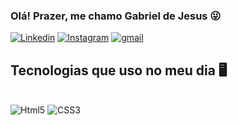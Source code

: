 ### Olá! Prazer, me chamo Gabriel de Jesus 😜

[![Linkedin](https://img.shields.io/badge/LinkedIn-0077B5?style=for-the-badge&logo=linkedin&logoColor=white)](https://www.linkedin.com/in/gabriel-de-jesus12/)
[![Instagram](https://img.shields.io/badge/Instagram-E4405F?style=for-the-badge&logo=instagram&logoColor=white)](https://www.instagram.com/gabriel_d_jesus12/)
[![gmail](https://img.shields.io/badge/Gmail-D14836?style=for-the-badge&logo=gmail&logoColor=white)](mailto:luanfelipeshofar9@gmail.com)

## Tecnologias que uso no meu dia 🖥️

<div style="display: inline_block"><br/>
  <img aling= "center" alt="Html5" src= "https://img.shields.io/badge/HTML5-E34F26?style=for-the-badge&logo=html5&logoColor=white"/>
  <img aling= "center" alt="CSS3" src= "https://img.shields.io/badge/CSS3-1572B6?style=for-the-badge&logo=css3&logoColor=white"/>
</div>
